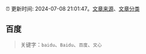 :alarm_clock: 更新时间: 2024-07-08 21:01:47。[文章来源](/README.md)、[文章分类](/TAGS.md)

## 百度


> 关键字：`baidu`、`Baidu`、`百度`、`文心`



